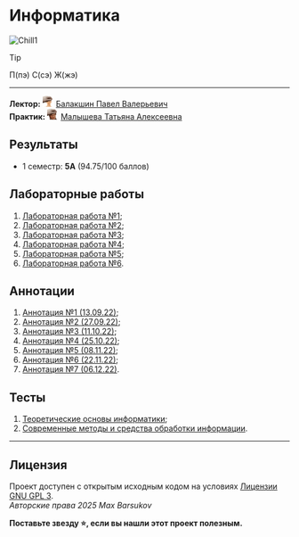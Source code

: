 # Информатика

<img alt="Chill1" src="https://github.com/maxbarsukov/itmo/blob/master/.docs/chill1.gif" height="190">

> [!TIP]
> П(пэ) С(сэ) Ж(жэ)

---

**Лектор:** <a href="https://github.com/maxbarsukov/itmo/blob/master/.docs/tap-tap/README.md"><img alt="balakshin" src="https://github.com/maxbarsukov/itmo/blob/master/.docs/tap-tap/balakshin.gif" height="20"></a> [Балакшин Павел Валерьевич](https://my.itmo.ru/persons/125598) \
**Практик:** <a href="https://github.com/maxbarsukov/itmo/blob/master/.docs/tap-tap/README.md"><img alt="malysheva" src="https://github.com/maxbarsukov/itmo/blob/master/.docs/tap-tap/malysheva.gif" height="20"></a> [Малышева Татьяна Алексеевна](https://my.itmo.ru/persons/165275)

## Результаты

- 1 семестр: **5A** (94.75/100 баллов)

## Лабораторные работы

1. [Лабораторная работа №1](./лабораторные/lab1/);
2. [Лабораторная работа №2](./лабораторные/lab2/);
3. [Лабораторная работа №3](./лабораторные/lab3/);
4. [Лабораторная работа №4](./лабораторные/lab4/);
5. [Лабораторная работа №5](./лабораторные/lab5/);
6. [Лабораторная работа №6](./лабораторные/lab6/).

## Аннотации

1. [Аннотация №1 (13.09.22)](./аннотации/13.09.2022%20%D0%91%D0%B0%D1%80%D1%81%D1%83%D0%BA%D0%BE%D0%B2.pdf);
2. [Аннотация №2 (27.09.22)](./аннотации/27.09.2022%20%D0%91%D0%B0%D1%80%D1%81%D1%83%D0%BA%D0%BE%D0%B2.pdf);
3. [Аннотация №3 (11.10.22)](./аннотации/11.10.2022%20%D0%91%D0%B0%D1%80%D1%81%D1%83%D0%BA%D0%BE%D0%B2.pdf);
4. [Аннотация №4 (25.10.22)](./аннотации/25.10.2022%20%D0%91%D0%B0%D1%80%D1%81%D1%83%D0%BA%D0%BE%D0%B2.pdf);
5. [Аннотация №5 (08.11.22)](./аннотации/08.11.2022%20%D0%91%D0%B0%D1%80%D1%81%D1%83%D0%BA%D0%BE%D0%B2.pdf);
6. [Аннотация №6 (22.11.22)](./аннотации/22.11.2022%20%D0%91%D0%B0%D1%80%D1%81%D1%83%D0%BA%D0%BE%D0%B2.pdf);
7. [Аннотация №7 (06.12.22)](./аннотации/06.12.2022%20%D0%91%D0%B0%D1%80%D1%81%D1%83%D0%BA%D0%BE%D0%B2.pdf).

## Тесты

1. [Теоретические основы информатики](./тесты/1.%20Теоретические%20основы%20информатики/Аттестационный%20тест/);
2. [Современные методы и средства обработки информации](./тесты/2.%20Современные%20методы%20и%20средства%20обработки%20информации/Аттестационный%20тест/).

---

## Лицензия <a name="license"></a>

Проект доступен с открытым исходным кодом на условиях [Лицензии GNU GPL 3](https://opensource.org/license/gpl-3-0/). \
*Авторские права 2025 Max Barsukov*

**Поставьте звезду :star:, если вы нашли этот проект полезным.**
